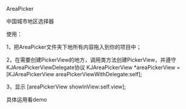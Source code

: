 AreaPicker

中国城市地区选择器

使用：

1，把AreaPicker文件夹下地所有内容拖入到你的项目中；

2，在需要创建PickerView的地方，调用类方法创建PickerView，并遵守KJAreaPickerViewDelegate协议
   KJAreaPickerView *areaPickerView = [KJAreaPickerView areaPickerViewWithDelegate:self];
   
3，显示
   [areaPickerView showInView:self.view];
   
具体运用看demo
